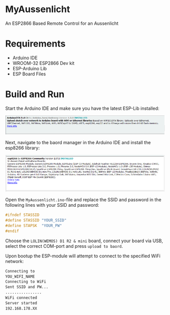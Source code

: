 # MyAussenlicht
An ESP2866 Based Remote Control for an Aussenlicht 
# Requirements
* Arduino IDE
* WROOM-32 ESP2866 Dev kit
* ESP-Arduino Lib
* ESP Board Files
# Build and Run
Start the Arduino IDE and make sure you have the latest ESP-Lib installed:

![ESP-Lib](Doc/ESP_lib.PNG)

Next, navigate to the baord manager in the Arduino IDE and install the esp8266 library:

![ESP-Lib](Doc/Board_overlay.PNG)

Open the `MyAussenlicht.ino`-file and replace the SSID and password in the following lines with your SSID and password:
```CPP
#ifndef STASSID
#define STASSID "YOUR_SSID"
#define STAPSK  "YOUR_PW"
#endif
```

Choose the `LOLIN(WEMOS) D1 R2 & mini` board, connect your board via USB, select the correct COM-port and press `upload to baord`.

Upon bootup the ESP-module will attempt to connect to the specified WiFi network:

```bash
Connecting to 
YOU_WIFI_NAME
Connecting to WiFi
Sent SSID and PW...
................
WiFi connected
Server started
192.168.178.XX
```